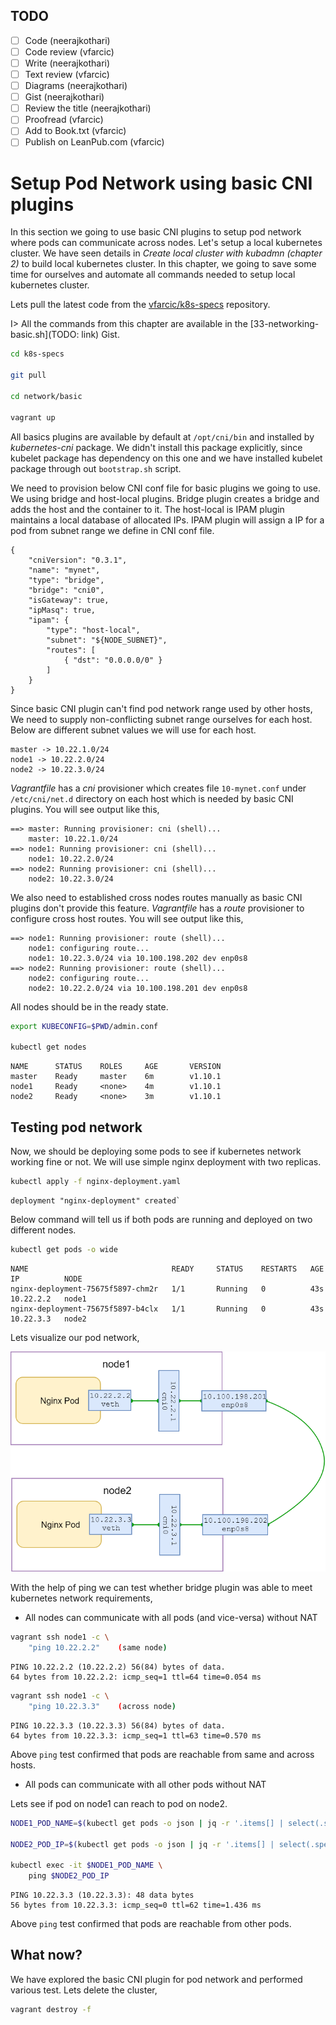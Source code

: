 ## TODO

- [ ] Code (neerajkothari)
- [ ] Code review (vfarcic)
- [ ] Write (neerajkothari)
- [ ] Text review (vfarcic)
- [ ] Diagrams (neerajkothari)
- [ ] Gist (neerajkothari)
- [ ] Review the title (neerajkothari)
- [ ] Proofread (vfarcic)
- [ ] Add to Book.txt (vfarcic)
- [ ] Publish on LeanPub.com (vfarcic)

# Setup Pod Network using basic CNI plugins

In this section we going to use basic CNI plugins to setup pod network where pods can communicate across nodes. Let's setup a local kubernetes cluster. We have seen details in *Create local cluster with kubadmn  (chapter 2)* to build local kubernetes cluster. In this chapter, we going to save some time for ourselves and automate all commands needed to setup local kubernetes cluster.

Lets pull the latest code from the [vfarcic/k8s-specs](https://github.com/vfarcic/k8s-specs) repository.

I> All the commands from this chapter are available in the [33-networking-basic.sh](TODO: link) Gist.

```bash
cd k8s-specs

git pull

cd network/basic

vagrant up
```

All basics plugins are available by default at `/opt/cni/bin` and installed by *kubernetes-cni* package. We didn't install this package explicitly, since kubelet package has dependency on this one and we have installed kubelet package through out `bootstrap.sh` script. 

We need to provision below CNI conf file for basic plugins we going to use. We using bridge and host-local plugins. Bridge plugin creates a bridge and adds the host and the container to it. The host-local is IPAM plugin maintains a local database of allocated IPs. IPAM plugin will assign a IP for a pod from subnet range we define in CNI conf file.

```
{
	"cniVersion": "0.3.1",
	"name": "mynet",
	"type": "bridge",
	"bridge": "cni0",
	"isGateway": true,
	"ipMasq": true,
	"ipam": {
		"type": "host-local",
		"subnet": "${NODE_SUBNET}",
		"routes": [
			{ "dst": "0.0.0.0/0" }
		]
	}
}
```

Since basic CNI plugin can't find pod network range used by other hosts, We need to supply non-conflicting subnet range ourselves for each host. Below are different subnet values we will use for each host.

```
master -> 10.22.1.0/24
node1 -> 10.22.2.0/24
node2 -> 10.22.3.0/24
```

*Vagrantfile* has a *cni* provisioner which creates file `10-mynet.conf` under `/etc/cni/net.d` directory on each host which is needed by basic CNI plugins. You will see output like this,

```
==> master: Running provisioner: cni (shell)...
    master: 10.22.1.0/24
==> node1: Running provisioner: cni (shell)...
    node1: 10.22.2.0/24
==> node2: Running provisioner: cni (shell)...
    node2: 10.22.3.0/24
```

We also need to established cross nodes routes manually as basic CNI plugins don't provide this feature. *Vagrantfile* has a *route* provisioner to configure cross host routes. You will see output like this,

```
==> node1: Running provisioner: route (shell)...
    node1: configuring route...
    node1: 10.22.3.0/24 via 10.100.198.202 dev enp0s8
==> node2: Running provisioner: route (shell)...
    node2: configuring route...
    node2: 10.22.2.0/24 via 10.100.198.201 dev enp0s8
```

All nodes should be in the ready state. 

```bash
export KUBECONFIG=$PWD/admin.conf

kubectl get nodes
```

```
NAME      STATUS    ROLES     AGE       VERSION
master    Ready     master    6m        v1.10.1
node1     Ready     <none>    4m        v1.10.1
node2     Ready     <none>    3m        v1.10.1
```

## Testing pod network

Now, we should be deploying some pods to see if kubernetes network working fine or not. We will use simple nginx deployment with two replicas.

```bash
kubectl apply -f nginx-deployment.yaml
```

```
deployment "nginx-deployment" created`
```

Below command will tell us if both pods are running and deployed on two different nodes.

```bash
kubectl get pods -o wide
```

```
NAME                                READY     STATUS    RESTARTS   AGE       IP          NODE
nginx-deployment-75675f5897-chm2r   1/1       Running   0          43s       10.22.2.2   node1
nginx-deployment-75675f5897-b4clx   1/1       Running   0          43s       10.22.3.3   node2
```

Lets visualize our pod network,

![Figure : Pod Network through basic CNI plugin](images/ch03/cni-basic-network.png)


With the help of ping we can test whether bridge plugin was able to meet kubernetes network requirements,

* All nodes can communicate with all pods (and vice-versa) without NAT

```bash
vagrant ssh node1 -c \
    "ping 10.22.2.2"    (same node)
```

```
PING 10.22.2.2 (10.22.2.2) 56(84) bytes of data.
64 bytes from 10.22.2.2: icmp_seq=1 ttl=64 time=0.054 ms
```

```bash
vagrant ssh node1 -c \
    "ping 10.22.3.3"    (across node)
```

```
PING 10.22.3.3 (10.22.3.3) 56(84) bytes of data.
64 bytes from 10.22.3.3: icmp_seq=1 ttl=63 time=0.570 ms
```

Above `ping` test confirmed that pods are reachable from same and across hosts.

* All pods can communicate with all other pods without NAT

Lets see if pod on node1 can reach to pod on node2. 

```bash
NODE1_POD_NAME=$(kubectl get pods -o json | jq -r '.items[] | select(.spec.nodeName=="node1") | [.metadata.name] | @tsv')

NODE2_POD_IP=$(kubectl get pods -o json | jq -r '.items[] | select(.spec.nodeName=="node2") | [.status.podIP] | @tsv')

kubectl exec -it $NODE1_POD_NAME \
    ping $NODE2_POD_IP
```

```
PING 10.22.3.3 (10.22.3.3): 48 data bytes
56 bytes from 10.22.3.3: icmp_seq=0 ttl=62 time=1.436 ms
```

Above `ping` test confirmed that pods are reachable from other pods.

## What now?

We have explored the basic CNI plugin for pod network and performed various test. Lets delete the cluster,

```bash
vagrant destroy -f
```
